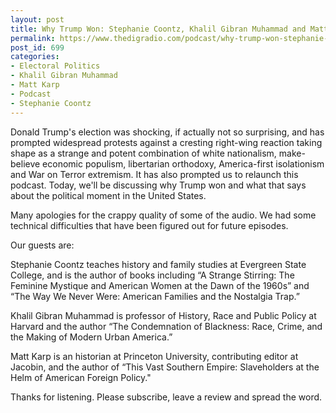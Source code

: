 ```yaml
---
layout: post
title: Why Trump Won: Stephanie Coontz, Khalil Gibran Muhammad and Matt Karp
permalink: https://www.thedigradio.com/podcast/why-trump-won-stephanie-coontz-khalil-gibran-muhammad-and-matt-karp/index.html
post_id: 699
categories: 
- Electoral Politics
- Khalil Gibran Muhammad
- Matt Karp
- Podcast
- Stephanie Coontz
---
```


Donald Trump's election was shocking, if actually not so surprising, and has prompted widespread protests against a cresting right-wing reaction taking shape as a strange and potent combination of white nationalism, make-believe economic populism, libertarian orthodoxy, America-first isolationism and War on Terror extremism. It has also prompted us to relaunch this podcast. Today, we'll be discussing why Trump won and what that says about the political moment in the United States.

Many apologies for the crappy quality of some of the audio. We had some technical difficulties that have been figured out for future episodes.

Our guests are:

Stephanie Coontz teaches history and family studies at Evergreen State College, and is the author of books including “A Strange Stirring: The Feminine Mystique and American Women at the Dawn of the 1960s” and “The Way We Never Were: American Families and the Nostalgia Trap.”

Khalil Gibran Muhammad is professor of History, Race and Public Policy at Harvard and the author “The Condemnation of Blackness: Race, Crime, and the Making of Modern Urban America.”

Matt Karp is an historian at Princeton University, contributing editor at Jacobin, and the author of “This Vast Southern Empire: Slaveholders at the Helm of American Foreign Policy."

Thanks for listening. Please subscribe, leave a review and spread the word.

 